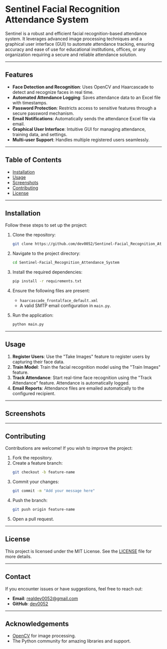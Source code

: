 
# Sentinel Facial Recognition Attendance System

Sentinel is a robust and efficient facial recognition-based attendance system. It leverages advanced image processing techniques and a graphical user interface (GUI) to automate attendance tracking, ensuring accuracy and ease of use for educational institutions, offices, or any organization requiring a secure and reliable attendance solution.

---

## Features

- **Face Detection and Recognition**: Uses OpenCV and Haarcascade to detect and recognize faces in real time.
- **Automated Attendance Logging**: Saves attendance data to an Excel file with timestamps.
- **Password Protection**: Restricts access to sensitive features through a secure password mechanism.
- **Email Notifications**: Automatically sends the attendance Excel file via email.
- **Graphical User Interface**: Intuitive GUI for managing attendance, training data, and settings.
- **Multi-user Support**: Handles multiple registered users seamlessly.

---

## Table of Contents
- [Installation](#installation)
- [Usage](#usage)
- [Screenshots](#screenshots)
- [Contributing](#contributing)
- [License](#license)

---

## Installation

Follow these steps to set up the project:

1. Clone the repository:
   ```bash
   git clone https://github.com/dev0052/Sentinel-Facial_Recognition_Attendance_System.git
   ```

2. Navigate to the project directory:
   ```bash
   cd Sentinel-Facial_Recognition_Attendance_System
   ```

3. Install the required dependencies:
   ```bash
   pip install -r requirements.txt
   ```

4. Ensure the following files are present:
   - `haarcascade_frontalface_default.xml`
   - A valid SMTP email configuration in `main.py`.

5. Run the application:
   ```bash
   python main.py
   ```

---

## Usage

1. **Register Users**: Use the "Take Images" feature to register users by capturing their face data.
2. **Train Model**: Train the facial recognition model using the "Train Images" feature.
3. **Track Attendance**: Start real-time face recognition using the "Track Attendance" feature. Attendance is automatically logged.
4. **Email Reports**: Attendance files are emailed automatically to the configured recipient.

---

## Screenshots



---

## Contributing

Contributions are welcome! If you wish to improve the project:

1. Fork the repository.
2. Create a feature branch:
   ```bash
   git checkout -b feature-name
   ```
3. Commit your changes:
   ```bash
   git commit -m "Add your message here"
   ```
4. Push the branch:
   ```bash
   git push origin feature-name
   ```
5. Open a pull request.

---

## License

This project is licensed under the MIT License. See the [LICENSE](LICENSE) file for more details.

---

## Contact

If you encounter issues or have suggestions, feel free to reach out:
- **Email**: realdev0052@gmail.com
- **GitHub**: [dev0052](https://github.com/dev0052)

---

## Acknowledgements

- [OpenCV](https://opencv.org/) for image processing.
- The Python community for amazing libraries and support.
